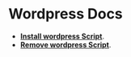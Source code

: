 # Wordpress Docs

*  **[Install wordpress Script](./install_current_wp.sh)**.
*  **[Remove wordpress Script](./remove_old_wp.sh)**.